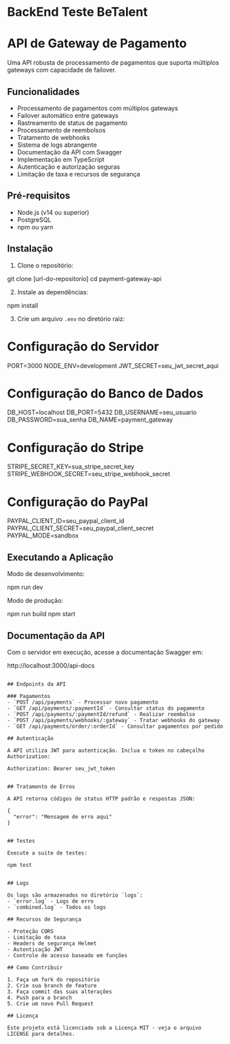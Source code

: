 # BackEnd Teste BeTalent

# API de Gateway de Pagamento

Uma API robusta de processamento de pagamentos que suporta múltiplos gateways com capacidade de failover.

## Funcionalidades

- Processamento de pagamentos com múltiplos gateways
- Failover automático entre gateways
- Rastreamento de status de pagamento
- Processamento de reembolsos
- Tratamento de webhooks
- Sistema de logs abrangente
- Documentação da API com Swagger
- Implementação em TypeScript
- Autenticação e autorização seguras
- Limitação de taxa e recursos de segurança

## Pré-requisitos

- Node.js (v14 ou superior)
- PostgreSQL
- npm ou yarn

## Instalação

1. Clone o repositório:

git clone [url-do-repositorio]
cd payment-gateway-api


2. Instale as dependências:

npm install


3. Crie um arquivo `.env` no diretório raiz:

# Configuração do Servidor
PORT=3000
NODE_ENV=development
JWT_SECRET=seu_jwt_secret_aqui

# Configuração do Banco de Dados
DB_HOST=localhost
DB_PORT=5432
DB_USERNAME=seu_usuario
DB_PASSWORD=sua_senha
DB_NAME=payment_gateway

# Configuração do Stripe
STRIPE_SECRET_KEY=sua_stripe_secret_key
STRIPE_WEBHOOK_SECRET=seu_stripe_webhook_secret

# Configuração do PayPal
PAYPAL_CLIENT_ID=seu_paypal_client_id
PAYPAL_CLIENT_SECRET=seu_paypal_client_secret
PAYPAL_MODE=sandbox


## Executando a Aplicação

Modo de desenvolvimento:

npm run dev


Modo de produção:

npm run build
npm start


## Documentação da API

Com o servidor em execução, acesse a documentação Swagger em:

http://localhost:3000/api-docs
```

## Endpoints da API

### Pagamentos
- `POST /api/payments` - Processar novo pagamento
- `GET /api/payments/:paymentId` - Consultar status do pagamento
- `POST /api/payments/:paymentId/refund` - Realizar reembolso
- `POST /api/payments/webhooks/:gateway` - Tratar webhooks do gateway
- `GET /api/payments/order/:orderId` - Consultar pagamentos por pedido

## Autenticação

A API utiliza JWT para autenticação. Inclua o token no cabeçalho Authorization:

Authorization: Bearer seu_jwt_token


## Tratamento de Erros

A API retorna códigos de status HTTP padrão e respostas JSON:

{
  "error": "Mensagem de erro aqui"
}


## Testes

Execute a suite de testes:

npm test


## Logs

Os logs são armazenados no diretório `logs`:
- `error.log` - Logs de erro
- `combined.log` - Todos os logs

## Recursos de Segurança

- Proteção CORS
- Limitação de taxa
- Headers de segurança Helmet
- Autenticação JWT
- Controle de acesso baseado em funções

## Como Contribuir

1. Faça um fork do repositório
2. Crie sua branch de feature
3. Faça commit das suas alterações
4. Push para a branch
5. Crie um novo Pull Request

## Licença

Este projeto está licenciado sob a Licença MIT - veja o arquivo LICENSE para detalhes.
